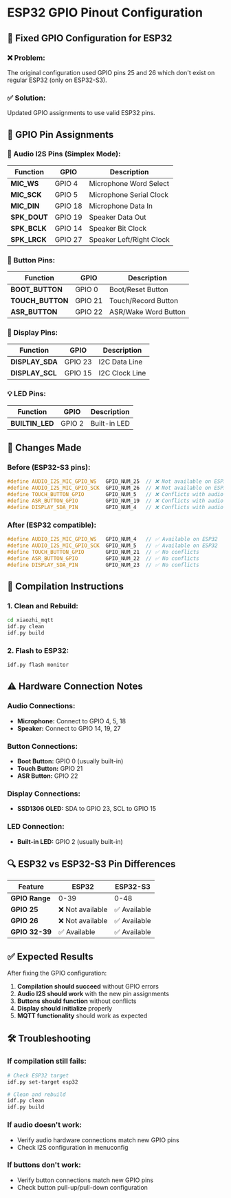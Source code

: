 # ESP32 GPIO Pinout Configuration

## 🔧 Fixed GPIO Configuration for ESP32

### **❌ Problem:**
The original configuration used GPIO pins 25 and 26 which don't exist on regular ESP32 (only on ESP32-S3).

### **✅ Solution:**
Updated GPIO assignments to use valid ESP32 pins.

## 📍 GPIO Pin Assignments

### **🎵 Audio I2S Pins (Simplex Mode):**
| Function | GPIO | Description |
|----------|------|-------------|
| **MIC_WS** | GPIO 4 | Microphone Word Select |
| **MIC_SCK** | GPIO 5 | Microphone Serial Clock |
| **MIC_DIN** | GPIO 18 | Microphone Data In |
| **SPK_DOUT** | GPIO 19 | Speaker Data Out |
| **SPK_BCLK** | GPIO 14 | Speaker Bit Clock |
| **SPK_LRCK** | GPIO 27 | Speaker Left/Right Clock |

### **🔘 Button Pins:**
| Function | GPIO | Description |
|----------|------|-------------|
| **BOOT_BUTTON** | GPIO 0 | Boot/Reset Button |
| **TOUCH_BUTTON** | GPIO 21 | Touch/Record Button |
| **ASR_BUTTON** | GPIO 22 | ASR/Wake Word Button |

### **📱 Display Pins:**
| Function | GPIO | Description |
|----------|------|-------------|
| **DISPLAY_SDA** | GPIO 23 | I2C Data Line |
| **DISPLAY_SCL** | GPIO 15 | I2C Clock Line |

### **💡 LED Pins:**
| Function | GPIO | Description |
|----------|------|-------------|
| **BUILTIN_LED** | GPIO 2 | Built-in LED |

## 🔄 Changes Made

### **Before (ESP32-S3 pins):**
```cpp
#define AUDIO_I2S_MIC_GPIO_WS   GPIO_NUM_25  // ❌ Not available on ESP32
#define AUDIO_I2S_MIC_GPIO_SCK  GPIO_NUM_26  // ❌ Not available on ESP32
#define TOUCH_BUTTON_GPIO       GPIO_NUM_5   // ❌ Conflicts with audio
#define ASR_BUTTON_GPIO         GPIO_NUM_19  // ❌ Conflicts with audio
#define DISPLAY_SDA_PIN         GPIO_NUM_4   // ❌ Conflicts with audio
```

### **After (ESP32 compatible):**
```cpp
#define AUDIO_I2S_MIC_GPIO_WS   GPIO_NUM_4   // ✅ Available on ESP32
#define AUDIO_I2S_MIC_GPIO_SCK  GPIO_NUM_5   // ✅ Available on ESP32
#define TOUCH_BUTTON_GPIO       GPIO_NUM_21  // ✅ No conflicts
#define ASR_BUTTON_GPIO         GPIO_NUM_22  // ✅ No conflicts
#define DISPLAY_SDA_PIN         GPIO_NUM_23  // ✅ No conflicts
```

## 🚀 Compilation Instructions

### **1. Clean and Rebuild:**
```bash
cd xiaozhi_mqtt
idf.py clean
idf.py build
```

### **2. Flash to ESP32:**
```bash
idf.py flash monitor
```

## ⚠️ Hardware Connection Notes

### **Audio Connections:**
- **Microphone:** Connect to GPIO 4, 5, 18
- **Speaker:** Connect to GPIO 14, 19, 27

### **Button Connections:**
- **Boot Button:** GPIO 0 (usually built-in)
- **Touch Button:** GPIO 21
- **ASR Button:** GPIO 22

### **Display Connections:**
- **SSD1306 OLED:** SDA to GPIO 23, SCL to GPIO 15

### **LED Connection:**
- **Built-in LED:** GPIO 2 (usually built-in)

## 🔍 ESP32 vs ESP32-S3 Pin Differences

| Feature | ESP32 | ESP32-S3 |
|---------|-------|----------|
| **GPIO Range** | 0-39 | 0-48 |
| **GPIO 25** | ❌ Not available | ✅ Available |
| **GPIO 26** | ❌ Not available | ✅ Available |
| **GPIO 32-39** | ✅ Available | ✅ Available |

## ✅ Expected Results

After fixing the GPIO configuration:

1. **Compilation should succeed** without GPIO errors
2. **Audio I2S should work** with the new pin assignments
3. **Buttons should function** without conflicts
4. **Display should initialize** properly
5. **MQTT functionality** should work as expected

## 🛠️ Troubleshooting

### **If compilation still fails:**
```bash
# Check ESP32 target
idf.py set-target esp32

# Clean and rebuild
idf.py clean
idf.py build
```

### **If audio doesn't work:**
- Verify audio hardware connections match new GPIO pins
- Check I2S configuration in menuconfig

### **If buttons don't work:**
- Verify button connections match new GPIO pins
- Check button pull-up/pull-down configuration 